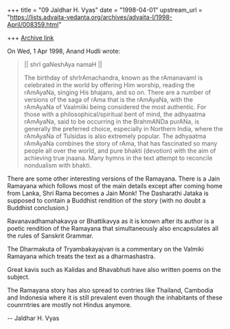 +++
title = "09 Jaldhar H. Vyas"
date = "1998-04-01"
upstream_url = "https://lists.advaita-vedanta.org/archives/advaita-l/1998-April/008359.html"

+++
[Archive link](https://lists.advaita-vedanta.org/archives/advaita-l/1998-April/008359.html)

On Wed, 1 Apr 1998, Anand Hudli wrote:

>  || shrI gaNeshAya namaH ||
>
>  The birthday of shrIrAmachandra, known as the rAmanavamI is
>  celebrated in the world by offering Him worship, reading the
>  rAmAyaNa, singing His bhajans, and so on. There are a number
>  of versions of the saga of rAma that is the rAmAyaNa, with the
>  rAmAyaNa of Vaalmiiki being considered the most authentic. For
>  those with a philosophical/spiritual bent of mind, the adhyaatma
>  rAmAyaNa, said to be occurring in the BrahmANDa purANa, is generally
>  the preferred choice, especially in Northern India, where the
>  rAmAyaNa of Tulsidas is also extremely popular.
> The adhyaatma
>  rAmAyaNa combines the story of rAma, that has fascinated so many
>  people all over the world, and pure bhakti (devotion) with the aim
>  of achieving true jnaana. Many hymns in the text attempt to
>  reconcile nondualism with bhakti.
>

There are some other interesting versions of the Ramayana.  There is a
Jain Ramayana which follows most of the main details except after coming
home from Lanka, Shri Rama becomes a Jain Monk!  The Dasharathi Jataka is
supposed to contain a Buddhist rendition of the story (with no doubt a
Buddhist conclusion.)

Ravanavadhamahakavya or Bhattikavya as it is known after its author is a
poetic rendition of the Ramayana that simultaneously also encapsulates all
the rules of Sanskrit Grammar.

The Dharmakuta of Tryambakayajvan is a commentary on the Valmiki Ramayana
which treats the text as a dharmashastra.

Great kavis such as Kalidas and Bhavabhuti have also written poems on the
subject.

The Ramayana story has also spread to contries like Thailand, Cambodia and
Indonesia where it is still prevalent even though the inhabitants of these
counrntries are mostly not Hindus anymore.

--
Jaldhar H. Vyas <jaldhar at braincells.com>

